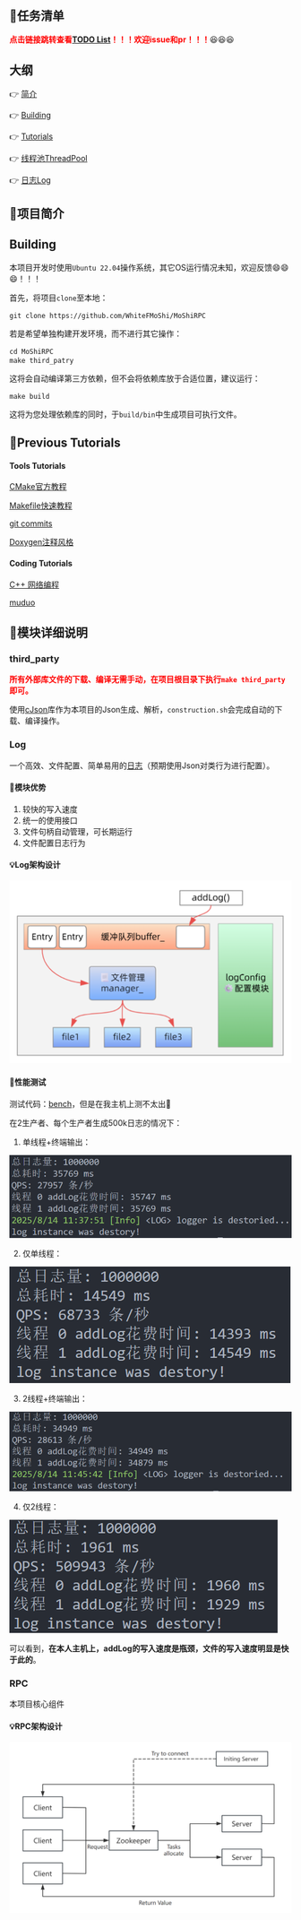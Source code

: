 ## 📃任务清单
<font color="red"><b>点击链接跳转查看[TODO List](TODO.md)！！！欢迎issue和pr！！！</b></font>😆😆😆

## 大纲

👉 [简介](#modules)

👉 [Building]()

👉 [Tutorials](#tutorial)

👉 [线程池ThreadPool](#threadpool)

👉 [日志Log](#log)

## 🏅项目简介

## Building
本项目开发时使用`Ubuntu 22.04`操作系统，其它OS运行情况未知，欢迎反馈😄😄😄！！！

首先，将项目`clone`至本地：
```shell
git clone https://github.com/WhiteFMoShi/MoShiRPC
```

若是希望单独构建开发环境，而不进行其它操作：
```shell
cd MoShiRPC
make third_patry
```

这将会自动编译第三方依赖，但不会将依赖库放于合适位置，建议运行：
```shell
make build
```

这将为您处理依赖库的同时，于`build/bin`中生成项目可执行文件。

## 📕Previous Tutorials
#### Tools Tutorials
[CMake官方教程](https://cmake-doc.readthedocs.io/zh-cn/latest/guide/tutorial/index.html)

[Makefile快速教程](https://makefiletutorial.com/#getting-started)

[git commits](https://www.conventionalcommits.org/zh-hans/v1.0.0/)

[Doxygen注释风格](https://doxygen.cpp.org.cn/manual/docblocks.html)

#### Coding Tutorials
[C++ 网络编程]()

[muduo]()

## 📂模块详细说明

### third_party
<font color="red"><b>所有外部库文件的下载、编译无需手动，在项目根目录下执行`make third_party`即可。</b></font>

使用[cJson](https://github.com/DaveGamble/cJSON)库作为本项目的Json生成、解析，`construction.sh`会完成自动的下载、编译操作。

### Log
一个高效、文件配置、简单易用的[日志](Note/日志模块.md)（预期使用Json对类行为进行配置）。

#### 🫡模块优势
1. 较快的写入速度
2. 统一的使用接口
3. 文件句柄自动管理，可长期运行
4. 文件配置日志行为

#### 💡Log架构设计
![设计阐述](img/log_construction_design.png)

#### 🚀性能测试
测试代码：[bench](log/bench/bench.cpp)，但是在我主机上测不太出🤣

在2生产者、每个生产者生成500k日志的情况下：

1. 单线程+终端输出：

![alt text](img/singlethread_terminal.png)

2. 仅单线程：

![alt text](img/singlethread.png)

3. 2线程+终端输出：

![alt text](img/two_thread+terminal.png)

4. 仅2线程：

![alt text](img/two_thread.png)

可以看到，**在本人主机上，addLog的写入速度是瓶颈，文件的写入速度明显是快于此的**。

### RPC
本项目核心组件

#### 💡RPC架构设计
![RPC Construction](img/RPC_Service_Discovery_Workflow.png)